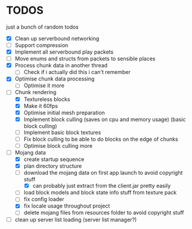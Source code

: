 # TODOS

just a bunch of random todos

- [x] Clean up serverbound networking
- [ ] Support compression
- [x] Implement all serverbound play packets
- [ ] Move enums and structs from packets to sensible places
- [x] Process chunk data in another thread
  - [ ] Check if i actually did this i can't remember
- [x] Optimise chunk data processing
  - [ ] Optimise it more
- [ ] Chunk rendering
  - [x] Textureless blocks
  - [x] Make it 60fps
  - [x] Optimise initial mesh preparation
  - [x] Implement block culling (saves on cpu and memory usage) (basic block culling)
  - [ ] Implement basic block textures
  - [ ] Fix block culling to be able to do blocks on the edge of chunks
  - [ ] Optimise block culling more
- [ ] Mojang data
  - [x] create startup sequence
  - [x] plan directory structure
  - [ ] download the mojang data on first app launch to avoid copyright stuff
    - [x] can probably just extract from the client.jar pretty easily
  - [ ] load block models and block state info stuff from texture pack
  - [ ] fix config loader
  - [x] fix locale usage throughout project
  - [ ] delete mojang files from resources folder to avoid copyright stuff
- [ ] clean up server list loading (server list manager?)